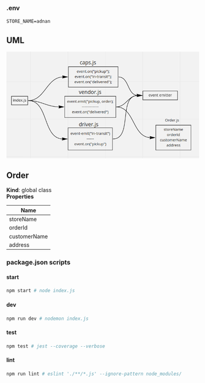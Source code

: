 ### **.env**
```env
STORE_NAME=adnan
```
## UML
<img src="./assets/class-16.png" />

<a name="Order"></a>

## Order
**Kind**: global class  
**Properties**

| Name |
| --- |
| storeName |
| orderId |
| customerName |
| address |


### package.json scripts
#### start
```sh
npm start # node index.js
```
#### dev
```sh
npm run dev # nodemon index.js
```
#### test
```sh
npm test # jest --coverage --verbose
```
#### lint
```sh
npm run lint # eslint './**/*.js' --ignore-pattern node_modules/
```
